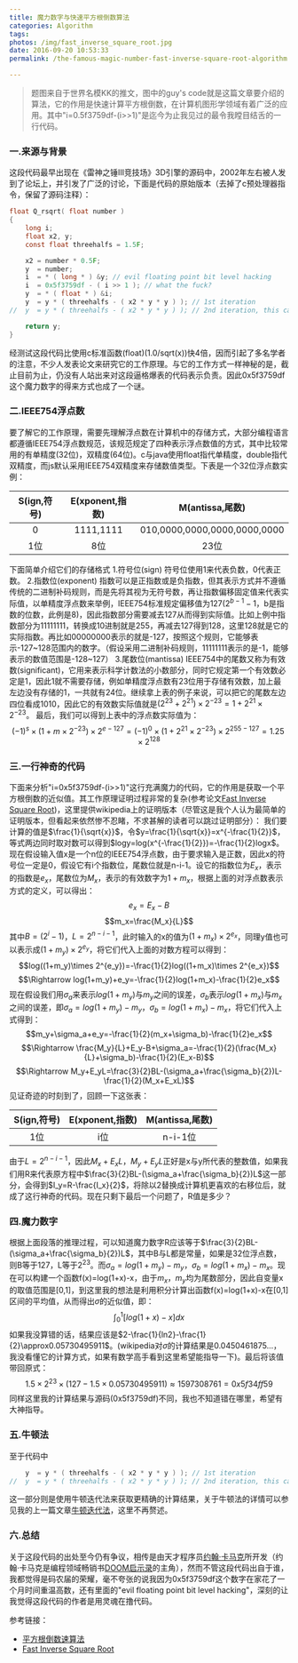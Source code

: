 ```yaml
---
title: 魔力数字与快速平方根倒数算法
categories: Algorithm
tags: 
photos: /img/fast_inverse_square_root.jpg
date: 2016-09-20 10:53:33
permalink: /the-famous-magic-number-fast-inverse-square-root-algorithm

---
```



> 题图来自于世界名模KK的推文，图中的guy's code就是这篇文章要介绍的算法，它的作用是快速计算平方根倒数，在计算机图形学领域有着广泛的应用。其中"i=0.5f3759df-(i>>1)"是迄今为止我见过的最令我瞠目结舌的一行代码。

### 一.来源与背景
这段代码最早出现在《雷神之锤III竞技场》3D引擎的源码中，2002年左右被人发到了论坛上，并引发了广泛的讨论，下面是代码的原始版本（去掉了c预处理器指令，保留了源码注释）：
```c
float Q_rsqrt( float number )
{
	long i;
	float x2, y;
	const float threehalfs = 1.5F;

	x2 = number * 0.5F;
	y  = number;
	i  = * ( long * ) &y; // evil floating point bit level hacking
	i  = 0x5f3759df - ( i >> 1 ); // what the fuck?
	y  = * ( float * ) &i;
	y  = y * ( threehalfs - ( x2 * y * y ) ); // 1st iteration
//	y  = y * ( threehalfs - ( x2 * y * y ) ); // 2nd iteration, this can be removed

	return y;
}
```
经测试这段代码比使用c标准函数(float)(1.0/sqrt(x))快4倍，因而引起了多名学者的注意，不少人发表论文来研究它的工作原理。与它的工作方式一样神秘的是，截止目前为止，仍没有人站出来对这段逼格爆表的代码表示负责。因此0x5f3759df这个魔力数字的得来方式也成了一个谜。
<!-- more -->
### 二.IEEE754浮点数
要了解它的工作原理，需要先理解浮点数在计算机中的存储方式，大部分编程语言都遵循IEEE754浮点数规范，该规范规定了四种表示浮点数值的方式，其中比较常用的有单精度(32位)，双精度(64位)。c与java使用float指代单精度，double指代双精度，而js默认采用IEEE754双精度来存储数值类型。下表是一个32位浮点数实例：

| S(ign,符号) | E(xponent,指数) | M(antissa,尾数) |
|:-:|:-:|:-:|
|0|1111,1111|010,0000,0000,0000,0000,0000|
|1位|8位|23位|

下面简单介绍它们的存储格式
1.符号位(sign)
	符号位使用1来代表负数，0代表正数。
2.指数位(exponent)
	指数可以是正指数或是负指数，但其表示方式并不遵循传统的二进制补码规则，而是先将其视为无符号数，再让指数偏移固定值来代表实际值，以单精度浮点数来举例，IEEE754标准规定偏移值为127($2^{b-1}-1$，b是指数的位数，此例是8)，因此指数部分需要减去127从而得到实际值。比如上例中指数部分为11111111，转换成10进制就是255，再减去127得到128，这里128就是它的实际指数。再比如00000000表示的就是-127，按照这个规则，它能够表示-127\~128范围内的数字。（假设采用二进制补码规则，11111111表示的是-1，能够表示的数值范围是-128\~127）
3.尾数位(mantissa)
	IEEE754中的尾数又称为有效数(significant)，它用来表示科学计数法的小数部分，同时它规定第一个有效数必定是1，因此1就不需要存储，例如单精度浮点数有23位用于存储有效数，加上最左边没有存储的1，一共就有24位。继续拿上表的例子来说，可以把它的尾数左边四位看成1010，因此它的有效数实际值就是$(2^{23}+2^{21})\times 2^{-23}=1+2^{21}\times 2^{-23}$。
最后，我们可以得到上表中的浮点数实际值为：$$(-1)^s\times (1+m\times 2^{-23})\times 2^{e-127}=(-1)^0\times(1+2^{21}\times 2^{-23})\times2^{255-127}=1.25\times 2^{128}$$

### 三.一行神奇的代码
下面来分析"i=0x5f3759df-(i>>1)"这行充满魔力的代码，它的作用是获取一个平方根倒数的近似值。其工作原理证明过程非常的复杂(参考论文[Fast Inverse Square Root](http://www.lomont.org/Math/Papers/2003/InvSqrt.pdf))，这里提供wikipedia上的证明版本（尽管这是我个人认为最简单的证明版本，但看起来依然惨不忍睹，不求甚解的读者可以跳过证明部分）：
我们要计算的值是$\frac{1}{\sqrt{x}}$，令$y=\frac{1}{\sqrt{x}}=x^{-\frac{1}{2}}$，等式两边同时取对数可以得到$logy=log(x^{-\frac{1}{2}})=-\frac{1}{2}logx$。
现在假设输入值x是一个n位的IEEE754浮点数，由于要求输入是正数，因此x的符号位一定是0，假设它有i个指数位，尾数位就是n-i-1。设它的指数位为$E_x$，表示的指数是$e_x$，尾数位为$M_x$，表示的有效数字为$1+m_x$，根据上面的对浮点数表示方式的定义，可以得出：$$e_x=E_x-B$$$$m_x=\frac{M_x}{L}$$
其中$B=(2^i-1)$，$L=2^{n-i-1}$，此时输入的x的值为$(1+m_x)\times 2^{e_x}$，同理y值也可以表示成$(1+m_y)\times 2^{e_y}$，将它们代入上面的对数方程可以得到：$$log((1+m_y)\times 2^{e_y})=-\frac{1}{2}log((1+m_x)\times 2^{e_x})$$$$\Rightarrow log(1+m_y)+e_y=-\frac{1}{2}log(1+m_x)-\frac{1}{2}e_x$$现在假设我们用$\sigma_a$来表示$log(1+m_y)$与$m_y$之间的误差，$\sigma_b$表示$log(1+m_x)$与$m_x$之间的误差，即$\sigma_a=log(1+m_y)-m_y$，$\sigma_b=log(1+m_x)-m_x$，将它们代入上式得到：$$m_y+\sigma_a+e_y=-\frac{1}{2}(m_x+\sigma_b)-\frac{1}{2}e_x$$$$\Rightarrow \frac{M_y}{L}+E_y-B+\sigma_a=-\frac{1}{2}(\frac{M_x}{L}+\sigma_b)-\frac{1}{2}(E_x-B)$$$$\Rightarrow M_y+E_yL=\frac{3}{2}BL-(\sigma_a+\frac{\sigma_b}{2})L-\frac{1}{2}(M_x+E_xL)$$
见证奇迹的时刻到了，回顾一下这张表：

| S(ign,符号) | E(xponent,指数) | M(antissa,尾数) |
|:-:|:-:|:-:|
|1位|i位|n-i-1位|

由于$L=2^{n-i-1}$，因此$M_x+E_xL$，$M_y+E_yL$正好是x与y所代表的整数值，如果我们用R来代表原方程中$\frac{3}{2}BL-(\sigma_a+\frac{\sigma_b}{2})L$这一部分，会得到$I_y=R-\frac{I_x}{2}$，将除以2替换成计算机更喜欢的右移位后，就成了这行神奇的代码。现在只剩下最后一个问题了，R值是多少？

### 四.魔力数字
根据上面段落的推理过程，可以知道魔力数字R应该等于$\frac{3}{2}BL-(\sigma_a+\frac{\sigma_b}{2})L$，其中B与L都是常量，如果是32位浮点数，则B等于127，L等于$2^{23}$。而$\sigma_a=log(1+m_y)-m_y$，$\sigma_b=log(1+m_x)-m_x$。现在可以构建一个函数f(x)=log(1+x)-x，由于$m_x$，$m_y$均为尾数部分，因此自变量x的取值范围是[0,1]，到这里我的想法是利用积分计算出函数f(x)=log(1+x)-x在[0,1]区间的平均值，从而得出$\sigma$的近似值，即：
$$\int_0^1\left[log(1+x)-x\right]dx$$如果我没算错的话，结果应该是$2-\frac{1}{ln2}-\frac{1}{2}\approx0.05730495911$。(wikipedia对$\sigma$的计算结果是0.0450461875...，我没看懂它的计算方式，如果有数学高手看到这里希望能指导一下)。最后将该值带回原式：
$$1.5\times2^{23}\times(127 - 1.5\times0.05730495911)\approx1597308761=0x5f34ff59$$同样这里我的计算结果与源码(0x5f3759df)不同，我也不知道错在哪里，希望有大神指导。

### 五.牛顿法
至于代码中
```c
	y  = y * ( threehalfs - ( x2 * y * y ) ); // 1st iteration
//	y  = y * ( threehalfs - ( x2 * y * y ) ); // 2nd iteration, this can be removed
```
这一部分则是使用牛顿迭代法来获取更精确的计算结果，关于牛顿法的详情可以参见我的上一篇文章[牛顿迭代法](http://blog.staynoob.cn/post/algorithm/integer-arithmetic-karatsuba-multiplication/#二-牛顿法（Newton-Raphson-method）)，这里不再赘述。

### 六.总结
关于这段代码的出处至今仍有争议，相传是由天才程序员[约翰·卡马克](https://zh.wikipedia.org/wiki/%E7%B4%84%E7%BF%B0%C2%B7%E5%8D%A1%E9%A6%AC%E5%85%8B)所开发（约翰·卡马克是编程领域畅销书[DOOM启示录](https://book.douban.com/subject/1152971/)的主角），然而不管这段代码出自于谁，我都觉得是码农届的荣耀，毫不夸张的说我因为0x5f3759df这个数字在家花了一个月时间重温高数，还有里面的"evil floating point bit level hacking"，深刻的让我觉得这段代码的作者是用灵魂在撸代码。

参考链接：
- [平方根倒数速算法](https://zh.wikipedia.org/wiki/%E5%B9%B3%E6%96%B9%E6%A0%B9%E5%80%92%E6%95%B0%E9%80%9F%E7%AE%97%E6%B3%95)
- [Fast Inverse Square Root](http://www.lomont.org/Math/Papers/2003/InvSqrt.pdf)
